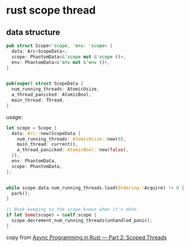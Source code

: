 # rust scope thread

## data structure

``` rust
pub struct Scope<'scope, 'env: 'scope> {
  data: Arc<ScopeData>,
  scope: PhantomData<&'scope mut &'scope ()>,
  env: PhantomData<&'env mut &'env ()>,
}


pub(super) struct ScopeData {
  num_running_threads: AtomicUsize,
  a_thread_panicked: AtomicBool,
  main_thread: Thread,
}
```
usage:

``` rust
let scope = Scope {
  data: Arc::new(ScopeData {
    num_running_threads: AtomicUsize::new(0),
    main_thread: current(),
    a_thread_panicked: AtomicBool::new(false),
  }),
  env: PhantomData,
  scope: PhantomData,
};


while scope.data.num_running_threads.load(Ordering::Acquire) != 0 {
  park();
}

// Book-keeping so the scope knows when it's done.
if let Some(scope) = &self.scope {
  scope.decrement_num_running_threads(unhandled_panic);
}
```
copy from [Async Programming in Rust — Part 2: Scoped Threads](https://medium.com/@KevinBGreene/async-programming-in-rust-part-2-diving-into-scoped-threads-50aace437756)
